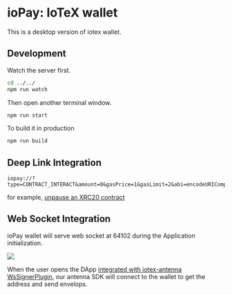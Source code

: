 # ioPay: IoTeX wallet

This is a desktop version of iotex wallet.

## Development

Watch the server first.

```bash
cd ../../
npm run watch
```

Then open another terminal window.

```bash
npm run start
```

To build it in production

```bash
npm run build
```

## Deep Link Integration

```text
iopay://?type=CONTRACT_INTERACT&amount=0&gasPrice=1&gasLimit=2&abi=encodeURIComponent(abi)&contractAddress=io123&method=unpause
```

for example, [unpause an XRC20 contract](iopay://?type=CONTRACT_INTERACT&amount=0&gasPrice=1&gasLimit=3&abi=%5B%7B%22constant%22%3Atrue%2C%22inputs%22%3A%5B%5D%2C%22name%22%3A%22name%22%2C%22outputs%22%3A%5B%7B%22name%22%3A%22%22%2C%22type%22%3A%22string%22%7D%5D%2C%22payable%22%3Afalse%2C%22stateMutability%22%3A%22view%22%2C%22type%22%3A%22function%22%7D%2C%7B%22constant%22%3Afalse%2C%22inputs%22%3A%5B%7B%22name%22%3A%22_spender%22%2C%22type%22%3A%22address%22%7D%2C%7B%22name%22%3A%22_value%22%2C%22type%22%3A%22uint256%22%7D%5D%2C%22name%22%3A%22approve%22%2C%22outputs%22%3A%5B%7B%22name%22%3A%22%22%2C%22type%22%3A%22bool%22%7D%5D%2C%22payable%22%3Afalse%2C%22stateMutability%22%3A%22nonpayable%22%2C%22type%22%3A%22function%22%7D%2C%7B%22constant%22%3Atrue%2C%22inputs%22%3A%5B%5D%2C%22name%22%3A%22totalSupply%22%2C%22outputs%22%3A%5B%7B%22name%22%3A%22%22%2C%22type%22%3A%22uint256%22%7D%5D%2C%22payable%22%3Afalse%2C%22stateMutability%22%3A%22view%22%2C%22type%22%3A%22function%22%7D%2C%7B%22constant%22%3Afalse%2C%22inputs%22%3A%5B%7B%22name%22%3A%22_from%22%2C%22type%22%3A%22address%22%7D%2C%7B%22name%22%3A%22_to%22%2C%22type%22%3A%22address%22%7D%2C%7B%22name%22%3A%22_value%22%2C%22type%22%3A%22uint256%22%7D%5D%2C%22name%22%3A%22transferFrom%22%2C%22outputs%22%3A%5B%7B%22name%22%3A%22%22%2C%22type%22%3A%22bool%22%7D%5D%2C%22payable%22%3Afalse%2C%22stateMutability%22%3A%22nonpayable%22%2C%22type%22%3A%22function%22%7D%2C%7B%22constant%22%3Atrue%2C%22inputs%22%3A%5B%5D%2C%22name%22%3A%22decimals%22%2C%22outputs%22%3A%5B%7B%22name%22%3A%22%22%2C%22type%22%3A%22uint256%22%7D%5D%2C%22payable%22%3Afalse%2C%22stateMutability%22%3A%22view%22%2C%22type%22%3A%22function%22%7D%2C%7B%22constant%22%3Afalse%2C%22inputs%22%3A%5B%5D%2C%22name%22%3A%22unpause%22%2C%22outputs%22%3A%5B%5D%2C%22payable%22%3Afalse%2C%22stateMutability%22%3A%22nonpayable%22%2C%22type%22%3A%22function%22%7D%2C%7B%22constant%22%3Atrue%2C%22inputs%22%3A%5B%5D%2C%22name%22%3A%22paused%22%2C%22outputs%22%3A%5B%7B%22name%22%3A%22%22%2C%22type%22%3A%22bool%22%7D%5D%2C%22payable%22%3Afalse%2C%22stateMutability%22%3A%22view%22%2C%22type%22%3A%22function%22%7D%2C%7B%22constant%22%3Afalse%2C%22inputs%22%3A%5B%7B%22name%22%3A%22_spender%22%2C%22type%22%3A%22address%22%7D%2C%7B%22name%22%3A%22_subtractedValue%22%2C%22type%22%3A%22uint256%22%7D%5D%2C%22name%22%3A%22decreaseApproval%22%2C%22outputs%22%3A%5B%7B%22name%22%3A%22success%22%2C%22type%22%3A%22bool%22%7D%5D%2C%22payable%22%3Afalse%2C%22stateMutability%22%3A%22nonpayable%22%2C%22type%22%3A%22function%22%7D%2C%7B%22constant%22%3Atrue%2C%22inputs%22%3A%5B%7B%22name%22%3A%22_owner%22%2C%22type%22%3A%22address%22%7D%5D%2C%22name%22%3A%22balanceOf%22%2C%22outputs%22%3A%5B%7B%22name%22%3A%22balance%22%2C%22type%22%3A%22uint256%22%7D%5D%2C%22payable%22%3Afalse%2C%22stateMutability%22%3A%22view%22%2C%22type%22%3A%22function%22%7D%2C%7B%22constant%22%3Afalse%2C%22inputs%22%3A%5B%5D%2C%22name%22%3A%22pause%22%2C%22outputs%22%3A%5B%5D%2C%22payable%22%3Afalse%2C%22stateMutability%22%3A%22nonpayable%22%2C%22type%22%3A%22function%22%7D%2C%7B%22constant%22%3Atrue%2C%22inputs%22%3A%5B%5D%2C%22name%22%3A%22owner%22%2C%22outputs%22%3A%5B%7B%22name%22%3A%22%22%2C%22type%22%3A%22address%22%7D%5D%2C%22payable%22%3Afalse%2C%22stateMutability%22%3A%22view%22%2C%22type%22%3A%22function%22%7D%2C%7B%22constant%22%3Atrue%2C%22inputs%22%3A%5B%5D%2C%22name%22%3A%22symbol%22%2C%22outputs%22%3A%5B%7B%22name%22%3A%22%22%2C%22type%22%3A%22string%22%7D%5D%2C%22payable%22%3Afalse%2C%22stateMutability%22%3A%22view%22%2C%22type%22%3A%22function%22%7D%2C%7B%22constant%22%3Afalse%2C%22inputs%22%3A%5B%7B%22name%22%3A%22_to%22%2C%22type%22%3A%22address%22%7D%2C%7B%22name%22%3A%22_value%22%2C%22type%22%3A%22uint256%22%7D%5D%2C%22name%22%3A%22transfer%22%2C%22outputs%22%3A%5B%7B%22name%22%3A%22%22%2C%22type%22%3A%22bool%22%7D%5D%2C%22payable%22%3Afalse%2C%22stateMutability%22%3A%22nonpayable%22%2C%22type%22%3A%22function%22%7D%2C%7B%22constant%22%3Afalse%2C%22inputs%22%3A%5B%7B%22name%22%3A%22_spender%22%2C%22type%22%3A%22address%22%7D%2C%7B%22name%22%3A%22_addedValue%22%2C%22type%22%3A%22uint256%22%7D%5D%2C%22name%22%3A%22increaseApproval%22%2C%22outputs%22%3A%5B%7B%22name%22%3A%22success%22%2C%22type%22%3A%22bool%22%7D%5D%2C%22payable%22%3Afalse%2C%22stateMutability%22%3A%22nonpayable%22%2C%22type%22%3A%22function%22%7D%2C%7B%22constant%22%3Atrue%2C%22inputs%22%3A%5B%7B%22name%22%3A%22_owner%22%2C%22type%22%3A%22address%22%7D%2C%7B%22name%22%3A%22_spender%22%2C%22type%22%3A%22address%22%7D%5D%2C%22name%22%3A%22allowance%22%2C%22outputs%22%3A%5B%7B%22name%22%3A%22%22%2C%22type%22%3A%22uint256%22%7D%5D%2C%22payable%22%3Afalse%2C%22stateMutability%22%3A%22view%22%2C%22type%22%3A%22function%22%7D%2C%7B%22constant%22%3Afalse%2C%22inputs%22%3A%5B%7B%22name%22%3A%22newOwner%22%2C%22type%22%3A%22address%22%7D%5D%2C%22name%22%3A%22transferOwnership%22%2C%22outputs%22%3A%5B%5D%2C%22payable%22%3Afalse%2C%22stateMutability%22%3A%22nonpayable%22%2C%22type%22%3A%22function%22%7D%2C%7B%22inputs%22%3A%5B%7B%22name%22%3A%22tokenTotalAmount%22%2C%22type%22%3A%22uint256%22%7D%5D%2C%22payable%22%3Afalse%2C%22stateMutability%22%3A%22nonpayable%22%2C%22type%22%3A%22constructor%22%7D%2C%7B%22anonymous%22%3Afalse%2C%22inputs%22%3A%5B%5D%2C%22name%22%3A%22Pause%22%2C%22type%22%3A%22event%22%7D%2C%7B%22anonymous%22%3Afalse%2C%22inputs%22%3A%5B%5D%2C%22name%22%3A%22Unpause%22%2C%22type%22%3A%22event%22%7D%2C%7B%22anonymous%22%3Afalse%2C%22inputs%22%3A%5B%7B%22indexed%22%3Atrue%2C%22name%22%3A%22previousOwner%22%2C%22type%22%3A%22address%22%7D%2C%7B%22indexed%22%3Atrue%2C%22name%22%3A%22newOwner%22%2C%22type%22%3A%22address%22%7D%5D%2C%22name%22%3A%22OwnershipTransferred%22%2C%22type%22%3A%22event%22%7D%2C%7B%22anonymous%22%3Afalse%2C%22inputs%22%3A%5B%7B%22indexed%22%3Atrue%2C%22name%22%3A%22owner%22%2C%22type%22%3A%22address%22%7D%2C%7B%22indexed%22%3Atrue%2C%22name%22%3A%22spender%22%2C%22type%22%3A%22address%22%7D%2C%7B%22indexed%22%3Afalse%2C%22name%22%3A%22value%22%2C%22type%22%3A%22uint256%22%7D%5D%2C%22name%22%3A%22Approval%22%2C%22type%22%3A%22event%22%7D%2C%7B%22anonymous%22%3Afalse%2C%22inputs%22%3A%5B%7B%22indexed%22%3Atrue%2C%22name%22%3A%22from%22%2C%22type%22%3A%22address%22%7D%2C%7B%22indexed%22%3Atrue%2C%22name%22%3A%22to%22%2C%22type%22%3A%22address%22%7D%2C%7B%22indexed%22%3Afalse%2C%22name%22%3A%22value%22%2C%22type%22%3A%22uint256%22%7D%5D%2C%22name%22%3A%22Transfer%22%2C%22type%22%3A%22event%22%7D%5D&contractAddress=io1xeg4xtsk85tlx4jtc2age3ch74ewu9dcpj266w&method=unpause)

## Web Socket Integration

ioPay wallet will serve web socket at 64102 during the Application initialization.

![](https://res.cloudinary.com/dohtidfqh/image/upload/v1566435752/web-guiguio/iopay-ws.svg)

When the user opens the DApp [integrated with iotex-antenna WsSignerPlugin](https://docs.iotex.io/docs/libraries-and-tools.html#working-with-desktop-wallet), our antenna SDK will connect to the wallet to get the address and send envelops.
